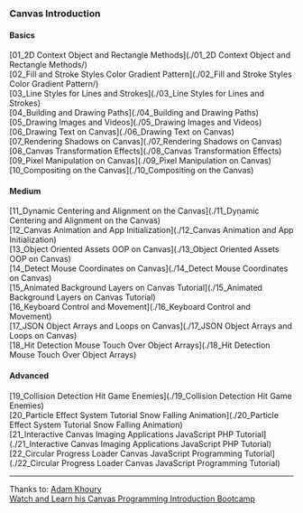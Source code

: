 ### Canvas Introduction

#### Basics

[01_2D Context Object and Rectangle Methods](./01_2D Context Object and Rectangle Methods/)<br>
[02_Fill and Stroke Styles Color Gradient Pattern](./02_Fill and Stroke Styles Color Gradient Pattern/)<br>
[03_Line Styles for Lines and Strokes](./03_Line Styles for Lines and Strokes)<br>
[04_Building and Drawing Paths](./04_Building and Drawing Paths)<br>
[05_Drawing Images and Videos](./05_Drawing Images and Videos)<br>
[06_Drawing Text on Canvas](./06_Drawing Text on Canvas)<br>
[07_Rendering Shadows on Canvas](./07_Rendering Shadows on Canvas)<br>
[08_Canvas Transformation Effects](./08_Canvas Transformation Effects)<br>
[09_Pixel Manipulation on Canvas](./09_Pixel Manipulation on Canvas)<br>
[10_Compositing on the Canvas](./10_Compositing on the Canvas)<br>

#### Medium

[11_Dynamic Centering and Alignment on the Canvas](./11_Dynamic Centering and Alignment on the Canvas)<br>
[12_Canvas Animation and App Initialization](./12_Canvas Animation and App Initialization)<br>
[13_Object Oriented Assets OOP on Canvas](./13_Object Oriented Assets OOP on Canvas)<br>
[14_Detect Mouse Coordinates on Canvas](./14_Detect Mouse Coordinates on Canvas)<br>
[15_Animated Background Layers on Canvas Tutorial](./15_Animated Background Layers on Canvas Tutorial)<br>
[16_Keyboard Control and Movement](./16_Keyboard Control and Movement)<br>
[17_JSON Object Arrays and Loops on Canvas](./17_JSON Object Arrays and Loops on Canvas)<br>
[18_Hit Detection Mouse Touch Over Object Arrays](./18_Hit Detection Mouse Touch Over Object Arrays)<br>

#### Advanced

[19_Collision Detection Hit Game Enemies](./19_Collision Detection Hit Game Enemies)<br>
[20_Particle Effect System Tutorial Snow Falling Animation](./20_Particle Effect System Tutorial Snow Falling Animation)<br>
[21_Interactive Canvas Imaging Applications JavaScript PHP Tutorial](./21_Interactive Canvas Imaging Applications JavaScript PHP Tutorial)<br>
[22_Circular Progress Loader Canvas JavaScript Programming Tutorial](./22_Circular Progress Loader Canvas JavaScript Programming Tutorial)<br>

---

Thanks to: [Adam Khoury](https://www.developphp.com)<br>
[Watch and Learn his Canvas Programming Introduction Bootcamp](http://www.developphp.com/video/JavaScript/2D-Context-Object-and-Rectangle-Methods)

